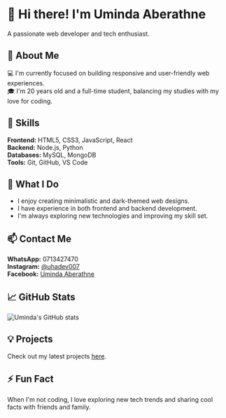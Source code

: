 # 👋 Hi there! I'm Uminda Aberathne

A passionate web developer and tech enthusiast.

## 🌱 About Me

💻 I'm currently focused on building responsive and user-friendly web experiences.  
🎓 I'm 20 years old and a full-time student, balancing my studies with my love for coding.

## 🔧 Skills

**Frontend:** HTML5, CSS3, JavaScript, React  
**Backend:** Node.js, Python  
**Databases:** MySQL, MongoDB  
**Tools:** Git, GitHub, VS Code

## 🌟 What I Do

- I enjoy creating minimalistic and dark-themed web designs.
- I have experience in both frontend and backend development.
- I'm always exploring new technologies and improving my skill set.

## 📫 Contact Me

**WhatsApp:** 0713427470  
**Instagram:** [@uhadev007](https://www.instagram.com/uhadev007)  
**Facebook:** [Uminda Aberathne](https://www.facebook.com/uminda.aberathne)

## 📈 GitHub Stats

![Uminda's GitHub stats](https://github-readme-stats.vercel.app/api?username=Spyboss&show_icons=true&theme=dark)

## 💡 Projects

Check out my latest projects [here](https://github.com/Spyboss?tab=repositories).

## ⚡ Fun Fact

When I'm not coding, I love exploring new tech trends and sharing cool facts with friends and family.
